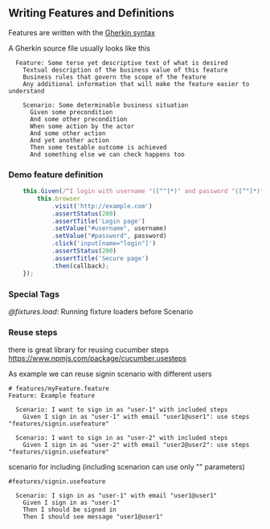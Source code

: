 Writing Features and Definitions
-------------

Features are written with the [Gherkin syntax](https://github.com/cucumber/cucumber/wiki/Gherkin)

A Gherkin source file usually looks like this

```gherkin
  Feature: Some terse yet descriptive text of what is desired
    Textual description of the business value of this feature
    Business rules that govern the scope of the feature
    Any additional information that will make the feature easier to understand

    Scenario: Some determinable business situation
      Given some precondition
      And some other precondition
      When some action by the actor
      And some other action
      And yet another action
      Then some testable outcome is achieved
      And something else we can check happens too
```

### Demo feature definition

```javascript
    this.Given(/^I login with username "([^"]*)" and password "([^"]*)"$/, function(username, password, callback) {
        this.browser
            .visit('http://example.com')
            .assertStatus(200)
            .assertTitle('Login page')
            .setValue("#username", username)
            .setValue("#password", password)
            .click('input[name="login"]')
            .assertStatus(200)
            .assertTitle('Secure page')
            .then(callback);
    });
```

### Special Tags

*@fixtures.load*: Running fixture loaders before Scenario


### Reuse steps
there is great library for reusing cucumber steps https://www.npmjs.com/package/cucumber.usesteps

As example we can reuse signin scenario with different users

```gherkin
# features/myFeature.feature
Feature: Example feature

  Scenario: I want to sign in as "user-1" with included steps
    Given I sign in as "user-1" with email "user1@user1": use steps "features/signin.usefeature"

  Scenario: I want to sign in as "user-2" with included steps
    Given I sign in as "user-2" with email "user2@user2": use steps "features/signin.usefeature"
```

scenario for including (including scenarion can use only "" parameters)

```gherkin
#features/signin.usefeature

  Scenario: I sign in as "user-1" with email "user1@user1"
    Given I sign in as "user-1"
    Then I should be signed in
    Then I should see message "user1@user1"
```
